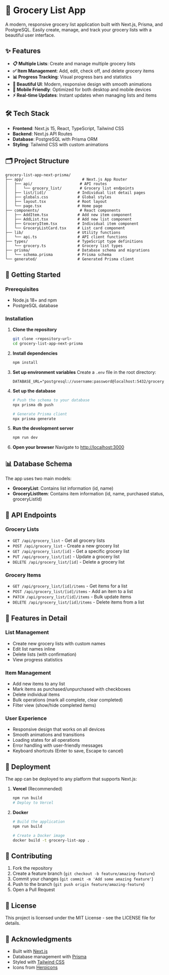 # 🛒 Grocery List App

A modern, responsive grocery list application built with Next.js, Prisma, and PostgreSQL. Easily create, manage, and track your grocery lists with a beautiful user interface.

## ✨ Features

- **📋 Multiple Lists**: Create and manage multiple grocery lists
- **✅ Item Management**: Add, edit, check off, and delete grocery items
- **📊 Progress Tracking**: Visual progress bars and statistics
- **🎨 Beautiful UI**: Modern, responsive design with smooth animations
- **📱 Mobile Friendly**: Optimized for both desktop and mobile devices
- **⚡ Real-time Updates**: Instant updates when managing lists and items

## 🛠️ Tech Stack

- **Frontend**: Next.js 15, React, TypeScript, Tailwind CSS
- **Backend**: Next.js API Routes
- **Database**: PostgreSQL with Prisma ORM
- **Styling**: Tailwind CSS with custom animations

## 🗂️ Project Structure

```
grocery-list-app-next-prisma/
├── app/                          # Next.js App Router
│   ├── api/                     # API routes
│   │   └── grocery_list/        # Grocery list endpoints
│   ├── list/[id]/              # Individual list detail pages
│   ├── globals.css             # Global styles
│   ├── layout.tsx              # Root layout
│   └── page.tsx                # Home page
├── components/                  # React components
│   ├── AddItem.tsx             # Add new item component
│   ├── AddList.tsx             # Add new list component
│   ├── GroceryItem.tsx         # Individual item component
│   └── GroceryListCard.tsx     # List card component
├── lib/                        # Utility functions
│   └── api.ts                  # API client functions
├── types/                      # TypeScript type definitions
│   └── grocery.ts              # Grocery list types
├── prisma/                     # Database schema and migrations
│   └── schema.prisma           # Prisma schema
└── generated/                  # Generated Prisma client
```

## 🚀 Getting Started

### Prerequisites

- Node.js 18+ and npm
- PostgreSQL database

### Installation

1. **Clone the repository**
   ```bash
   git clone <repository-url>
   cd grocery-list-app-next-prisma
   ```

2. **Install dependencies**
   ```bash
   npm install
   ```

3. **Set up environment variables**
   Create a `.env` file in the root directory:
   ```env
   DATABASE_URL="postgresql://username:password@localhost:5432/grocery_db"
   ```

4. **Set up the database**
   ```bash
   # Push the schema to your database
   npx prisma db push
   
   # Generate Prisma client
   npx prisma generate
   ```

5. **Run the development server**
   ```bash
   npm run dev
   ```

6. **Open your browser**
   Navigate to [http://localhost:3000](http://localhost:3000)

## 📊 Database Schema

The app uses two main models:

- **GroceryList**: Contains list information (id, name)
- **GroceryListItem**: Contains item information (id, name, purchased status, groceryListId)

## 🔌 API Endpoints

### Grocery Lists
- `GET /api/grocery_list` - Get all grocery lists
- `POST /api/grocery_list` - Create a new grocery list
- `GET /api/grocery_list/[id]` - Get a specific grocery list
- `PUT /api/grocery_list/[id]` - Update a grocery list
- `DELETE /api/grocery_list/[id]` - Delete a grocery list

### Grocery Items
- `GET /api/grocery_list/[id]/items` - Get items for a list
- `POST /api/grocery_list/[id]/items` - Add an item to a list
- `PATCH /api/grocery_list/[id]/items` - Bulk update items
- `DELETE /api/grocery_list/[id]/items` - Delete items from a list

## 🎨 Features in Detail

### List Management
- Create new grocery lists with custom names
- Edit list names inline
- Delete lists (with confirmation)
- View progress statistics

### Item Management
- Add new items to any list
- Mark items as purchased/unpurchased with checkboxes
- Delete individual items
- Bulk operations (mark all complete, clear completed)
- Filter view (show/hide completed items)

### User Experience
- Responsive design that works on all devices
- Smooth animations and transitions
- Loading states for all operations
- Error handling with user-friendly messages
- Keyboard shortcuts (Enter to save, Escape to cancel)

## 🚀 Deployment

The app can be deployed to any platform that supports Next.js:

1. **Vercel** (Recommended)
   ```bash
   npm run build
   # Deploy to Vercel
   ```

2. **Docker**
   ```bash
   # Build the application
   npm run build
   
   # Create a Docker image
   docker build -t grocery-list-app .
   ```

## 🤝 Contributing

1. Fork the repository
2. Create a feature branch (`git checkout -b feature/amazing-feature`)
3. Commit your changes (`git commit -m 'Add some amazing feature'`)
4. Push to the branch (`git push origin feature/amazing-feature`)
5. Open a Pull Request

## 📝 License

This project is licensed under the MIT License - see the LICENSE file for details.

## 🙏 Acknowledgments

- Built with [Next.js](https://nextjs.org/)
- Database management with [Prisma](https://prisma.io/)
- Styled with [Tailwind CSS](https://tailwindcss.com/)
- Icons from [Heroicons](https://heroicons.com/)